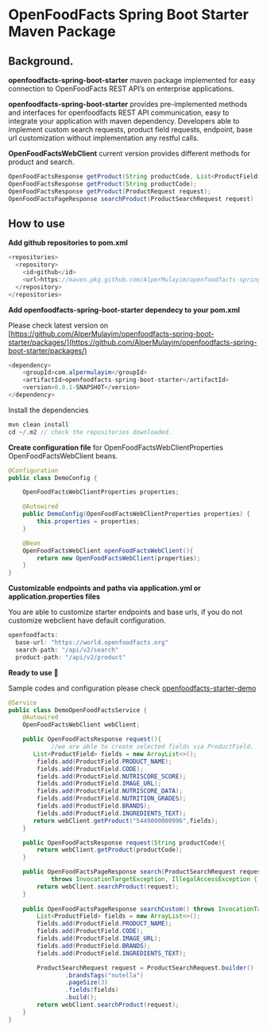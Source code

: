 # OpenFoodFacts Spring Boot Starter Maven Package
## Background.

 **openfoodfacts-spring-boot-starter**  maven package implemented for easy connection to OpenFoodFacts  REST API’s on enterprise applications.  

 **openfoodfacts-spring-boot-starter**   provides pre-implemented methods and interfaces for openfoodfacts  REST API communication, easy to integrate your application with maven dependency.  Developers able to implement custom search requests, product field requests, endpoint, base url  customization without  implementation any restful calls. 

 **OpenFoodFactsWebClient**  current version provides different methods for product and search. 

```java
OpenFoodFactsResponse getProduct(String productCode, List<ProductField> fields);
OpenFoodFactsResponse getProduct(String productCode);
OpenFoodFactsResponse getProduct(ProductRequest request);
OpenFoodFactsPageResponse searchProduct(ProductSearchRequest request) ;
```

## How to use

**Add github repositories to pom.xml** 

```java
<repositories>
  <repository>
    <id>github</id>
    <url>https://maven.pkg.github.com/AlperMulayim/openfoodfacts-spring-boot-starter</url>
  </repository>
</repositories>
```

**Add openfoodfacts-spring-boot-starter dependecy to your  pom.xml** 

 Please check latest version on [https://github.com/AlperMulayim/openfoodfacts-spring-boot-starter/packages/](https://github.com/AlperMulayim/openfoodfacts-spring-boot-starter/packages/)

```java
<dependency>
    <groupId>com.alpermulayim</groupId>
    <artifactId>openfoodfacts-spring-boot-starter</artifactId>
    <version>0.0.1-SNAPSHOT</version>
</dependency>
```

Install the dependencies  

```java
mvn clean install 
cd ~/.m2 // check the repositories downloaded. 
```
**Create configuration file** for OpenFoodFactsWebClientProperties OpenFoodFactsWebClient beans.

```java
@Configuration
public class DemoConfig {

    OpenFoodFactsWebClientProperties properties;

    @Autowired
    public DemoConfig(OpenFoodFactsWebClientProperties properties) {
        this.properties = properties;
    }

    @Bean
    OpenFoodFactsWebClient openFoodFactsWebClient(){
        return new OpenFoodFactsWebClient(properties);
    }
}
```
**Customizable endpoints and paths via application.yml or application.properties files** 

You are able to customize starter endpoints and base urls, if you do not customize webclient have default configuration. 

```java
openfoodfacts:
  base-url: "https://world.openfoodfacts.org"
  search-path: "/api/v2/search"
  product-path: "/api/v2/product"
```
 **Ready to use 🎉**

Sample codes and configuration please check [openfoodfacts-starter-demo](https://github.com/AlperMulayim/openfoodfacts-spring-boot-starter/tree/main/openfoodfacts-starter-demo)

```java
@Service
public class DemoOpenFoodFactsService {
    @Autowired
    OpenFoodFactsWebClient webClient;

    public OpenFoodFactsResponse request(){
			//we are able to create selected fields via ProductField. 
       List<ProductField> fields = new ArrayList<>();
        fields.add(ProductField.PRODUCT_NAME);
        fields.add(ProductField.CODE);
        fields.add(ProductField.NUTRISCORE_SCORE);
        fields.add(ProductField.IMAGE_URL);
        fields.add(ProductField.NUTRISCORE_DATA);
        fields.add(ProductField.NUTRITION_GRADES);
        fields.add(ProductField.BRANDS);
        fields.add(ProductField.INGREDIENTS_TEXT);
       return webClient.getProduct("5449000000996",fields);
    }

    public OpenFoodFactsResponse request(String productCode){
        return webClient.getProduct(productCode);
    }

    public OpenFoodFactsPageResponse search(ProductSearchRequest request)
            throws InvocationTargetException, IllegalAccessException {
        return webClient.searchProduct(request);
    }
    
    public OpenFoodFactsPageResponse searchCustom() throws InvocationTargetException, IllegalAccessException {
        List<ProductField> fields = new ArrayList<>();
        fields.add(ProductField.PRODUCT_NAME);
        fields.add(ProductField.CODE);
        fields.add(ProductField.IMAGE_URL);
        fields.add(ProductField.BRANDS);
        fields.add(ProductField.INGREDIENTS_TEXT);

        ProductSearchRequest request = ProductSearchRequest.builder()
                .brandsTags("nutella")
                .pageSize(3)
                .fields(fields)
                .build();
        return webClient.searchProduct(request);
    }
}
```
